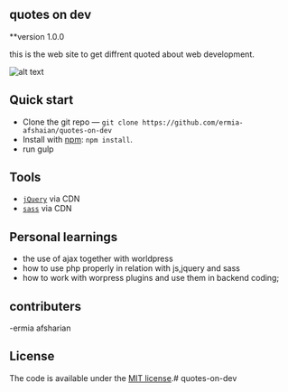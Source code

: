 ## quotes on dev

**version 1.0.0

this is the web site to get diffrent quoted about web development.

![alt text](https://github.com/ermia-afshaian/quotes-on-dev/screenshot/quotesondev.jpg)


## Quick start

* Clone the git repo — `git clone
  https://github.com/ermia-afshaian/quotes-on-dev`  
* Install with [npm](https://www.npmjs.com/): `npm install`.
* run gulp
## Tools

* [`jQuery`](https://jquery.com/) via CDN 
* [`sass`](https://sass-lang.com/) via CDN

## Personal learnings

* the use of ajax together with worldpress
* how to use php properly in relation with js,jquery and sass 
* how to  work with worpress plugins and use them in backend coding;
## contributers

-ermia afsharian
## License

The code is available under the [MIT license](LICENSE.txt).# quotes-on-dev
